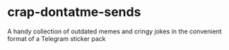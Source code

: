 # crap-dontatme-sends
A handy collection of outdated memes and cringy jokes in the convenient format of a Telegram sticker pack

